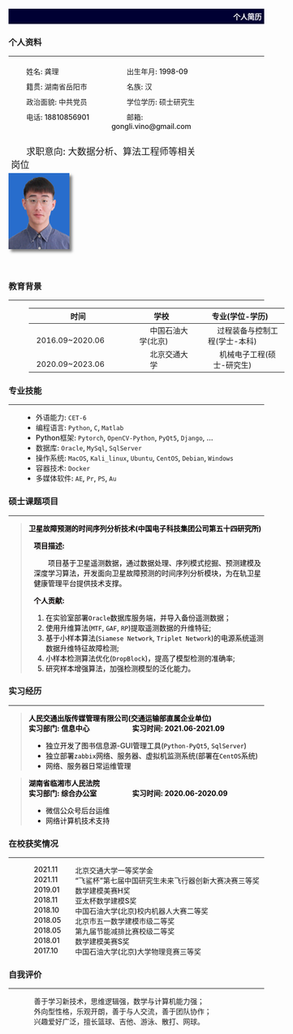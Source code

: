 <!DOCTYPE html>
<html lang="en">
<head>

<meta http-equiv="Content-Type" content="text/html; charset=utf-8"/>

<style>

    body {
        margin: 0px;
        width: 820px;
        height: 1160px;
        margin: auto;
    }

	.top_head {
		background-color: #000033;
		width: 100%;
		
	}

	.top_head .info {
		color: white;
		text-align: right;
		padding: 5px;
	}
    
    .person {
        float: left;
        display: flex;
        flex-wrap: wrap;
        width: 75%;
        justify-content: space-between;
    }

    .person .info {
        width: 45%;
        font-weight: 500;
        font-size: 14px;
        margin: 5px;
        text-indent: 30px;
    }

    .person .info_long {
        width: 100%;
        font-weight: 500;
        font-size: 18px;
        margin: 5px;
        text-indent: 30px;
    }

    .table {
        font-size: 15px;
        margin-left: 40px;
    }

    .img {
        margin-right: 10px;
    }

    .img .info {
        box-shadow: 5px 5px 5px rgba(0, 0, 0, .5);
    }

    .skill {
        font-weight: 500;
        font-size: 14px;
        margin-left: 30px;
    }

    .block {
        color: #060202;
    }

    .block .info {
        font-size: 14px;
        margin-left: 10px;
    }

    .award {
        display: flex;
        flex-wrap: wrap;
        width: 100%;
        font-weight: 500;
        font-size: 14px;
        justify-content: space-between;
    }

    .award .time {
        width: 30%;
        display: inline-block;
        box-sizing: border-box;
        text-indent: 50px;
    }

    .award .info {
        text-align: left;
        padding-left: 10px;
        width: 70%;
        display: inline-block;
        box-sizing: border-box;
        text-indent: -30px;
    }

    .self_in {
        font-weight: 500;
        font-size: 14px;
        margin-left: 50px;
    }

	.note {
		display: none;
	}

</style>
</head>

<body>

<div class="top_head">
    <h4 class="info">个人简历</h4>
</div>

<h3>个人资料</h3>
<hr/>

<div class="person">
    <div class="info">姓名: 龚理</div>
    <div class="info">出生年月: 1998-09</div>
    <div class="info">籍贯: 湖南省岳阳市</div>
    <div class="info">名族: 汉</div>
    <div class="info">政治面貌: 中共党员</div>
    <div class="info">学位学历: 硕士研究生</div>
    <div class="info">电话: 18810856901</div>
    <div class="info">邮箱: gongli.vino@gmail.com</div>
	<div>
		<br />
    	<div class="info_long">求职意向: 大数据分析、算法工程师等相关岗位</div>
	</div>
</div>

<div class="img">
	<img src="https://github.com/vinogl/Resume/blob/master/.ID_photo.jpg?raw=true" width="120px" height="150px" class="info">
</div>


<br/>
<br/>

<h3>教育背景</h3>
<hr/>

<table class="table">
    <thead>
    <tr>
        <th align="center">时间</th>
        <th align="center">学校</th>
        <th align="center">专业(学位-学历)</th>
    </tr>
    </thead>
    <tbody>
    <tr>
        <td align="center">  2016.09~2020.06  </td>
        <td align="center">  中国石油大学(北京)  </td>
        <td align="center">  过程装备与控制工程(学士-本科)  </td>
    </tr>
    <tr>
        <td align="center">  2020.09~2023.06  </td>
        <td align="center">  北京交通大学  </td>
        <td align="center">  机械电子工程(硕士-研究生)  </td>
    </tr>
    </tbody>
</table>


<h3>专业技能</h3>
<hr/>

<ul class="skill">
    <li>外语能力: <code>CET-6</code></li>
    <li>编程语言: <code>Python</code>, <code>C</code>, <code>Matlab</code></li>
    <li>Python框架: <code>Pytorch</code>, <code>OpenCV-Python</code>, <code>PyQt5</code>, <code>Django</code>, ...
    <li>数据库: <code>Oracle</code>, <code>MySql</code>, <code>SqlServer</code>
    <li>操作系统: <code>MacOS</code>, <code>Kali_linux</code>, <code>Ubuntu</code>, <code>CentOS</code>, <code>Debian</code>,
        <code>Windows</code></li>
    <li>容器技术: <code>Docker</code></li>
    <li>多媒体软件: <code>AE</code>, <code>Pr</code>, <code>PS</code>, <code>Au</code>
</ul>

<h3>硕士课题项目</h3>
<hr/>

<blockquote class="block">
    <p><strong>卫星故障预测的时间序列分析技术(中国电子科技集团公司第五十四研究所)</strong></p>
    <p class="info"><strong>项目描述:</strong></p>
    <p class="info">  项目基于卫星遥测数据，通过数据处理、序列模式挖掘、预测建模及深度学习算法，开发面向卫星故障预测的时间序列分析模块，为在轨卫星健康管理平台提供技术支撑。</p>
    <p class="info"><strong>个人贡献:</strong></p>
    <ol class="info">
        <li>在实验室部署<code>Oracle</code>数据库服务端，并导入备份遥测数据；</li>
        <li>使用升维算法(<code>MTF</code>, <code>GAF</code>, <code>RP</code>)提取遥测数据的升维特征;</li>
        <li>基于小样本算法(<code>Siamese Network</code>, <code>Triplet Network</code>)的电源系统遥测数据升维特征故障检测;</li>
        <li>小样本检测算法优化(<code>DropBlock</code>)，提高了模型检测的准确率;</li>
        <li>研究样本增强算法，加强检测模型的泛化能力。</li>
    </ol>
</blockquote>

<h3>实习经历</h3>
<hr/>

<blockquote class="block">
    <p><strong>人民交通出版传媒管理有限公司(交通运输部直属企业单位)</strong><br/>
        <strong>实习部门: 信息中心</strong>      <strong>实习时间: 2021.06-2021.09</strong></p>
    <ul class="info">
        <li>独立开发了图书信息源-GUI管理工具(<code>Python-PyQt5</code>, <code>SqlServer</code>)</li>
        <li>独立部署<code>zabbix</code>网络、服务器、虚拟机监测系统(部署在<code>CentOS</code>系统)</li>
        <li>网络、服务器日常运维管理</li>
    </ul>
</blockquote>

<blockquote class="block">
    <p><strong>湖南省临湘市人民法院</strong><br/>
        <strong>实习部门: 综合办公室</strong>     <strong>实习时间: 2020.06-2020.09</strong></p>
    <ul class="info">
        <li>微信公众号后台运维</li>
        <li>网络计算机技术支持</li>
    </ul>
</blockquote>

<h3>在校获奖情况</h3>
<hr/>

<div class="award">
    <div class="time">2021.11</div>
    <div class="info">北京交通大学一等奖学金</div>
    <div class="time">2021.11</div>
    <div class="info">“飞鲨杯”第七届中国研究生未来飞行器创新大赛决赛三等奖</div>
    <div class="time">2019.01</div>
    <div class="info">数学建模美赛H奖</div>
    <div class="time">2018.11</div>
    <div class="info">亚太杯数学建模S奖</div>
    <div class="time">2018.10</div>
    <div class="info">中国石油大学(北京)校内机器人大赛二等奖</div>
    <div class="time">2018.05</div>
    <div class="info">北京市五一数学建模市级二等奖</div>
    <div class="time">2018.05</div>
    <div class="info">第九届节能减排比赛校级二等奖</div>
    <div class="time">2018.01</div>
    <div class="info">数学建模美赛S奖</div>
    <div class="time">2017.10</div>
    <div class="info">中国石油大学(北京)大学物理竞赛三等奖</div>
</div>

<h3>自我评价</h3>
<hr/>

<div class="self_in">
    <div>善于学习新技术，思维逻辑强，数学与计算机能力强；</div>
    <div>外向型性格，乐观开朗，善于与人交流，善于团队协作；</div>
    <div>兴趣爱好广泛，擅长篮球、吉他、游泳、散打、网球。</div>
</div>
<br/>
<br/>

</body>
</html>